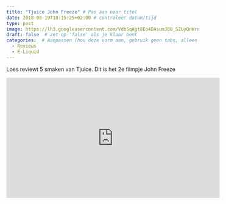 ```yaml
---
title: "Tjuice John Freeze" # Pas aan naar titel
date: 2018-08-19T18:15:25+02:00 # controleer datum/tijd
type: post
image: https://lh3.googleusercontent.com/VdbSqAgt8Eo4DAsumJBO_SZUyQnWrnYs-Ed9E7lsgADhbuPPFyQ8svGGRN0J6hOQ8cK1qWXZP9R05ASi0cgZWXr5I5z1mRwdrZsGWoZBhMi9DEdB3BOhIA94vogRG2dpMnhYqVdVgRAS5pj90y6ox9IfSN7T3RVb8NBg1Y2OLPu3q8rfF6aZHl7nEYkFlyt2sSPFqGM_5ybF5b60CkN67UR6HLPK2WDx_ucZhs2_odR2gg7TZ8uMSIVlv1EL8VXiFbjasrySAX9R7hbvsJ12SNj3hJh4Ueo8Kfkhd4Nn96DRGJRJuqYH3c3XzUvUHFSC81c1HWU8q8LgC9M2uzK33MiZUFuvrR4jXeAyvEb4Ar88vXW3NVxAP3GEHC2Jl1Qu3gsOIg6fUxQu0k1biXvBKUFmNsVG016sNfUBgBz0_py08CG6ObYEbrQ2mgOHXk6xmKG6jYu5HoX98Kfo-hxZAaL2_lPBmY1CsEnMR36EKkf-7PdZWy4yAbS7fIM3eCic_u-eRgnxtMXDEjOXD6uMyb-EnNKhthyX40STGQkrludoZ5I43QiUmiJ2tLVdtmd7vFAixQIzfFJqVoI8yBRfTc2kNi-A6kQFckWNsasQrNLlwMYdFYuo6z63yQzWBAWgRtmE2nCsq10GfXZp-I_0oF2FTSurqws6Yw=w1580-h888-no
draft: false  # zet op 'false' als je klaar bent
categories:  # Aanpassen (hou deze vorm aan, gebruik geen tabs, alleen spaties)
  - Reviews
  - E-Liquid
---
```


Loes reviewt 5 smaken van Tjuice. 
Dit is het 2e filmpje John Freeze

<iframe width="560" height="315" src="https://www.youtube.com/embed/PnNIwbleUTs" frameborder="0" allow="autoplay; encrypted-media" allowfullscreen></iframe>